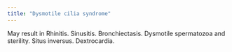 ```yaml
---
title: "Dysmotile cilia syndrome"
---
```

May result in Rhinitis. Sinusitis. Bronchiectasis. Dysmotile spermatozoa and sterility. Situs inversus. Dextrocardia.

